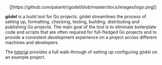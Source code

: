 <p align="center">
[[https://github.com/palantir/godel/blob/master/docs/images/logo.png]]
</p>

**gödel** is a build tool for Go projects. gödel streamlines the process of setting up, formatting, checking, testing,
building, distributing and publishing Go projects. The main goal of the tool is to eliminate boilerplate code and
scripts that are often required for full-fledged Go projects and to provide a consistent development experience on a
project across different machines and developers.

The [tutorial](https://github.com/palantir/godel/wiki/Tutorial) provides a full walk-through of setting up configuring
gödel on an example project.
